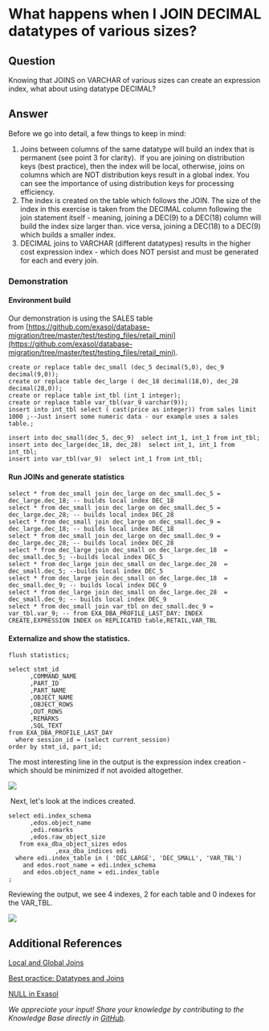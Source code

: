 # What happens when I JOIN DECIMAL datatypes of various sizes? 
## Question

Knowing that JOINS on VARCHAR of various sizes can create an expression index, what about using datatype DECIMAL? 

## Answer

Before we go into detail, a few things to keep in mind:

1. Joins between columns of the same datatype will build an index that is permanent (see point 3 for clarity).  If you are joining on distribution keys (best practice), then the index will be local, otherwise, joins on columns which are NOT distribution keys result in a global index. You can see the importance of using distribution keys for processing efficiency.
2. The index is created on the table which follows the JOIN. The size of the index in this exercise is taken from the DECIMAL column following the join statement itself - meaning, joining a DEC(9) to a DEC(18) column will build the index size larger than. vice versa, joining a DEC(18) to a DEC(9) which builds a smaller index.
3. DECIMAL joins to VARCHAR (different datatypes) results in the higher cost expression index - which does NOT persist and must be generated for each and every join.

### Demonstration

#### Environment build

Our demonstration is using the SALES table from [https://github.com/exasol/database-migration/tree/master/test/testing_files/retail_mini](https://github.com/exasol/database-migration/tree/master/test/testing_files/retail_mini).


```markup
create or replace table dec_small (dec_5 decimal(5,0), dec_9 decimal(9,0));
create or replace table dec_large ( dec_18 decimal(18,0), dec_28 decimal(28,0));
create or replace table int_tbl (int_1 integer);
create or replace table var_tbl(var_9 varchar(9));
insert into int_tbl select ( cast(price as integer)) from sales limit 1000 ;--Just insert some numeric data - our example uses a sales table.;

insert into dec_small(dec_5, dec_9)  select int_1, int_1 from int_tbl;
insert into dec_large(dec_18, dec_28)  select int_1, int_1 from int_tbl;
insert into var_tbl(var_9)  select int_1 from int_tbl;
```
#### Run JOINs and generate statistics


```markup
select * from dec_small join dec_large on dec_small.dec_5 = dec_large.dec_18; -- builds local index DEC_18
select * from dec_small join dec_large on dec_small.dec_5 = dec_large.dec_28; -- builds local index DEC_28
select * from dec_small join dec_large on dec_small.dec_9 = dec_large.dec_18; -- builds local index DEC_18
select * from dec_small join dec_large on dec_small.dec_9 = dec_large.dec_28; -- builds local index DEC_28
select * from dec_large join dec_small on dec_large.dec_18  = dec_small.dec_5; --builds local index DEC_5
select * from dec_large join dec_small on dec_large.dec_28  = dec_small.dec_5; --builds local index DEC_5
select * from dec_large join dec_small on dec_large.dec_18  = dec_small.dec_9; -- builds local index DEC_9
select * from dec_large join dec_small on dec_large.dec_28  = dec_small.dec_9; -- builds local index DEC_9
select * from dec_small join var_tbl on dec_small.dec_9 = var_tbl.var_9; -- from EXA_DBA_PROFILE_LAST_DAY: INDEX CREATE,EXPRESSION INDEX on REPLICATED table,RETAIL,VAR_TBL
```
#### Externalize and show the statistics.


```markup
flush statistics;

select stmt_id
      ,COMMAND_NAME
      ,PART_ID
      ,PART_NAME
      ,OBJECT_NAME
      ,OBJECT_ROWS
      ,OUT_ROWS
      ,REMARKS
      ,SQL_TEXT
from EXA_DBA_PROFILE_LAST_DAY 
  where session_id = (select current_session) 
order by stmt_id, part_id;
```
The most interesting line in the output is the expression index creation - which should be minimized if not avoided altogether.

![](images/Expression_index.png)

 Next, let's look at the indices created.


```markup
select edi.index_schema
      ,edos.object_name
      ,edi.remarks
      ,edos.raw_object_size
   from exa_dba_object_sizes edos
             ,exa_dba_indices edi
  where edi.index_table in ( 'DEC_LARGE', 'DEC_SMALL', 'VAR_TBL')
    and edos.root_name = edi.index_schema
    and edos.object_name = edi.index_table
;
```
Reviewing the output, we see 4 indexes, 2 for each table and 0 indexes for the VAR_TBL.

![](images/Indices_names_sizes.png)

## Additional References

[Local and Global Joins](https://exasol.my.site.com/s/article/Local-and-Global-Joins)

[Best practice: Datatypes and Joins](https://exasol.my.site.com/s/article/Best-practice-Datatypes-and-Joins)

[NULL in Exasol](https://exasol.my.site.com/s/article/NULL-in-Exasol)

*We appreciate your input! Share your knowledge by contributing to the Knowledge Base directly in [GitHub](https://github.com/exasol/public-knowledgebase).* 